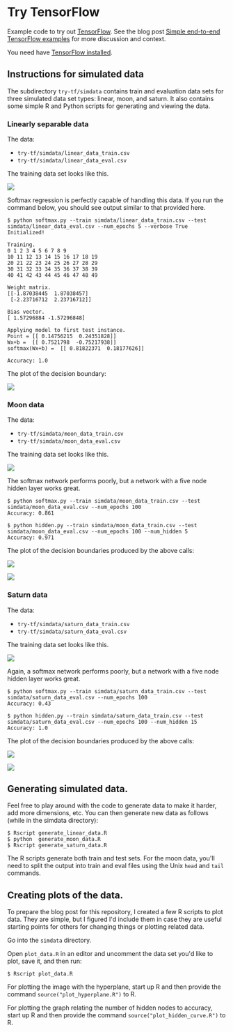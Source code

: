 Try TensorFlow
====

Example code to try out [TensorFlow](http://www.tensorflow.org/). See the blog post [Simple end-to-end TensorFlow examples](https://bcomposes.wordpress.com/2015/11/26/simple-end-to-end-tensorflow-examples/) for more discussion and context.

You need have [TensorFlow installed](http://www.tensorflow.org/get_started/os_setup.md).

## Instructions for simulated data

The subdirectory `try-tf/simdata` contains train and evaluation data sets for three simulated data set types: linear, moon, and saturn. It also contains some simple R and Python scripts for generating and viewing the data.

### Linearly separable data

The data:

* `try-tf/simdata/linear_data_train.csv`
* `try-tf/simdata/linear_data_eval.csv`

The training data set looks like this.

![](simdata/linear_data_train.jpg)
  
Softmax regression is perfectly capable of handling this data. If you run the command below, you should see output similar to that provided here.

```
$ python softmax.py --train simdata/linear_data_train.csv --test simdata/linear_data_eval.csv --num_epochs 5 --verbose True
Initialized!

Training.
0 1 2 3 4 5 6 7 8 9
10 11 12 13 14 15 16 17 18 19
20 21 22 23 24 25 26 27 28 29
30 31 32 33 34 35 36 37 38 39
40 41 42 43 44 45 46 47 48 49

Weight matrix.
[[-1.87038445  1.87038457]
 [-2.23716712  2.23716712]]

Bias vector.
[ 1.57296884 -1.57296848]

Applying model to first test instance.
Point = [[ 0.14756215  0.24351828]]
Wx+b =  [[ 0.7521798  -0.75217938]]
softmax(Wx+b) =  [[ 0.81822371  0.18177626]]

Accuracy: 1.0
```

The plot of the decision boundary: 

![](decision_boundary_plots/linear_softmax.png)

### Moon data

The data:

  * `try-tf/simdata/moon_data_train.csv`
  * `try-tf/simdata/moon_data_eval.csv`

The training data set looks like this.

![](simdata/moon_data_train.jpg)

The softmax network performs poorly, but a network with a five node hidden layer works great.

```
$ python softmax.py --train simdata/moon_data_train.csv --test simdata/moon_data_eval.csv --num_epochs 100
Accuracy: 0.861

$ python hidden.py --train simdata/moon_data_train.csv --test simdata/moon_data_eval.csv --num_epochs 100 --num_hidden 5
Accuracy: 0.971
```  

The plot of the decision boundaries produced by the above calls: 

![](decision_boundary_plots/moon_softmax.png)

![](decision_boundary_plots/moon_hidden.png)
  
### Saturn data

The data:

  * `try-tf/simdata/saturn_data_train.csv`
  * `try-tf/simdata/saturn_data_eval.csv`

The training data set looks like this.

![](simdata/saturn_data_train.jpg)

Again, a softmax network performs poorly, but a network with a five node hidden layer works great.

```
$ python softmax.py --train simdata/saturn_data_train.csv --test simdata/saturn_data_eval.csv --num_epochs 100
Accuracy: 0.43

$ python hidden.py --train simdata/saturn_data_train.csv --test simdata/saturn_data_eval.csv --num_epochs 100 --num_hidden 15
Accuracy: 1.0
```

The plot of the decision boundaries produced by the above calls: 

![](decision_boundary_plots/saturn_softmax.png)

![](decision_boundary_plots/saturn_hidden.png)

  
## Generating simulated data.
  
Feel free to play around with the code to generate data to make it harder, add more dimensions, etc. You can then generate new data as follows (while in the simdata directory):
  
```
$ Rscript generate_linear_data.R
$ python  generate_moon_data.R
$ Rscript generate_saturn_data.R
```

The R scripts generate both train and test sets. For the moon data, you'll need to split the output into train and eval files using the Unix `head` and `tail` commands.

## Creating plots of the data.

To prepare the blog post for this repository, I created a few R scripts to plot data. They are simple, but I figured I'd include them in case they are useful starting points for others for changing things or plotting related data.

Go into the `simdata` directory.
  
Open `plot_data.R` in an editor and uncomment the data set you'd like to plot, save it, and then run:

```
$ Rscript plot_data.R
```

For plotting the image with the hyperplane, start up R and then provide the command `source("plot_hyperplane.R")` to R.

For plotting the graph relating the number of hidden nodes to accuracy, start up R and then provide the command `source("plot_hidden_curve.R")` to R.

